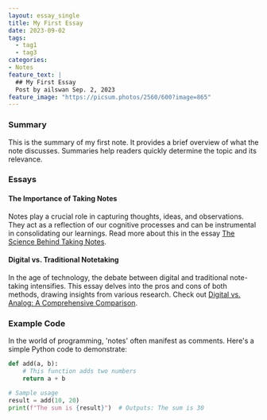```yaml
---
layout: essay_single
title: My First Essay
date: 2023-09-02
tags:
  - tag1
  - tag3
categories:
- Notes
feature_text: |
  ## My First Essay
  Post by ailswan Sep. 2, 2023
feature_image: "https://picsum.photos/2560/600?image=865"
---
```


### Summary

This is the summary of my first note. It provides a brief overview of what the note discusses. Summaries help readers quickly determine the topic and its relevance.

### Essays

#### The Importance of Taking Notes

Notes play a crucial role in capturing thoughts, ideas, and observations. They act as a reflection of our cognitive processes and can be instrumental in consolidating our learnings. Read more about this in the essay [The Science Behind Taking Notes](#).

#### Digital vs. Traditional Notetaking

In the age of technology, the debate between digital and traditional note-taking intensifies. This essay delves into the pros and cons of both methods, drawing insights from various research. Check out [Digital vs. Analog: A Comprehensive Comparison](#).

### Example Code

In the world of programming, 'notes' often manifest as comments. Here's a simple Python code to demonstrate:

```python
def add(a, b):
    # This function adds two numbers
    return a + b

# Sample usage
result = add(10, 20)
print(f"The sum is {result}")  # Outputs: The sum is 30
